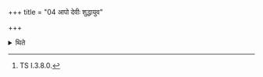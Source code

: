 +++
title = "04 आपो देवीः शुद्धायुव"

+++

<details><summary>थिते</summary>

4. With āpo devīḥ śuddhāyuvaḥ...[^1] the wife of the sacrificer, the priests and the sacrificer touch water near the Cātvāla.  

[^1]: TS I.3.8.0.
</details>
